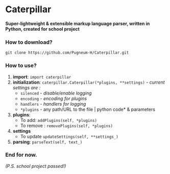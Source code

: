 # Caterpillar
**Super-lightweight & extensible markup language parser, written in Python, created for school project**

### How to download?
`git clone https://github.com/Pugneum-H/Caterpillar.git`

### How to use?
1. **import**:
`import caterpillar`
2. **initialization**:
`caterpillar.Caterpillar(*plugins, **settings)` - *current settings are :*
	- `silenced` - *disable/enable logging*
	- `encoding` - *encoding for plugins*
	- `handlers` - *handlers for logging*
	- `*plugins` - any path/URL to the file | python code* & parameters
3. **plugins**:
	- To add: `addPlugins(self, *plugins)`
	- To remove : `removePlugins(self, *plugins)`
4. **settings**
	- To update `updateSettings(self, **settings_)`
5. **parsing**:
	`parseText(self, text_)`

### End for now.

*(P.S. school project passed!)*
